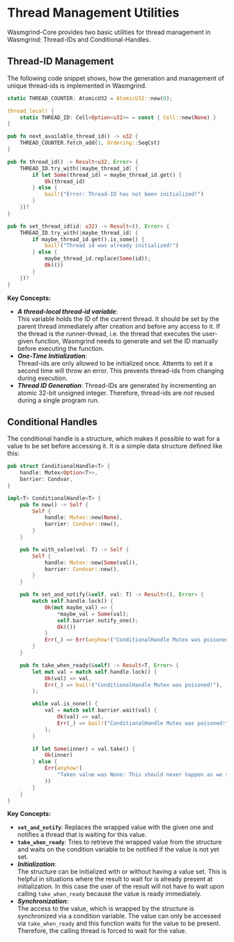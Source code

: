# Thread Management Utilities
Wasmgrind-Core provides two basic utilities for thread management in Wasmgrind: Thread-IDs and Conditional-Handles.

## Thread-ID Management
The following code snippet shows, how the generation and management of unique thread-ids is implemented in Wasmgrind.

```Rust
static THREAD_COUNTER: AtomicU32 = AtomicU32::new(0);

thread_local! {
    static THREAD_ID: Cell<Option<u32>> = const { Cell::new(None) }
}

pub fn next_available_thread_id() -> u32 {
    THREAD_COUNTER.fetch_add(1, Ordering::SeqCst)
}

pub fn thread_id() -> Result<u32, Error> {
    THREAD_ID.try_with(|maybe_thread_id| {
        if let Some(thread_id) = maybe_thread_id.get() {
            Ok(thread_id)
        } else {
            bail!("Error: Thread-ID has not been initialized!")
        }
    })?
}

pub fn set_thread_id(id: u32) -> Result<(), Error> {
    THREAD_ID.try_with(|maybe_thread_id| {
        if maybe_thread_id.get().is_some() {
            bail!("Thread id was already initialized!")
        } else {
            maybe_thread_id.replace(Some(id));
            Ok(())
        }
    })?
}
```

**Key Concepts:**
- **_A thread-local thread-id variable_**:  
This variable holds the ID of the current thread. It should be set by the parent thread immediately after creation and before any access to it. If the thread is the runner-thread, i.e. the thread that executes the user-given function, Wasmgrind needs to generate and set the ID manually before executing the function.
- **_One-Time Initialization_**:  
Thread-ids are only allowed to be initialized once. Attemts to set it a second time will throw an error. This prevents thread-ids from changing during execution.
- **_Thread ID Generation_**: Thread-IDs are generated by incrementing an atomic 32-bit unsigned integer. Therefore, thread-ids are _not_ reused during a single program run.

## Conditional Handles
The conditional handle is a structure, which makes it possible to wait for a value to be set before accessing it. It is a simple data structure defined like this:

```Rust
pub struct ConditionalHandle<T> {
    handle: Mutex<Option<T>>,
    barrier: Condvar,
}

impl<T> ConditionalHandle<T> {
    pub fn new() -> Self {
        Self {
            handle: Mutex::new(None),
            barrier: Condvar::new(),
        }
    }

    pub fn with_value(val: T) -> Self {
        Self {
            handle: Mutex::new(Some(val)),
            barrier: Condvar::new(),
        }
    }

    pub fn set_and_notify(&self, val: T) -> Result<(), Error> {
        match self.handle.lock() {
            Ok(mut maybe_val) => {
                *maybe_val = Some(val);
                self.barrier.notify_one();
                Ok(())
            }
            Err(_) => Err(anyhow!("ConditionalHandle Mutex was poisoned!")),
        }
    }

    pub fn take_when_ready(&self) -> Result<T, Error> {
        let mut val = match self.handle.lock() {
            Ok(val) => val,
            Err(_) => bail!("ConditionalHandle Mutex was poisoned!"),
        };

        while val.is_none() {
            val = match self.barrier.wait(val) {
                Ok(val) => val,
                Err(_) => bail!("ConditionalHandle Mutex was poisoned!"),
            };
        }

        if let Some(inner) = val.take() {
            Ok(inner)
        } else {
            Err(anyhow!(
                "Taken value was None: This should never happen as we sync this operation through a condition variable."
            ))
        }
    }
}
```

**Key Concepts:**
- **`set_and_notify`**: Replaces the wrapped value with the given one and notifies a thread that is waiting for this value.
- **`take_when_ready`**: Tries to retrieve the wrapped value from the structure and waits on the condition variable to be notified if the value is not yet set.
- **_Initialization_**:  
The structure can be initialized with or without having a value set. This is helpful in situations where the result to wait for is already present at initialization. In this case the user of the result will not have to wait upon calling `take_when_ready` because the value is ready immediately.
- **_Synchronization_**:  
The access to the value, which is wrapped by the structure is synchronized via a condition variable. The value can only be accessed via `take_when_ready` and this function waits for the value to be present. Therefore, the calling thread is forced to wait for the value.